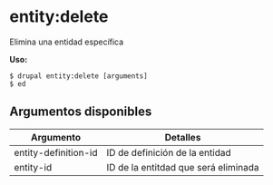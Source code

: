 # entity:delete
Elimina una entidad específica

**Uso:**
```
$ drupal entity:delete [arguments]
$ ed  
```

## Argumentos disponibles
Argumento | Detalles
---------|-------------
entity-definition-id | ID de definición de la entidad
entity-id | ID de la entitdad que será eliminada

